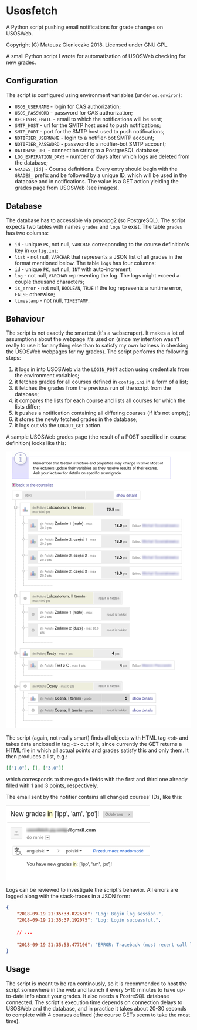 # Usosfetch
A Python script pushing email notifications for grade changes on USOSWeb.

Copyright (C) Mateusz Gienieczko 2018.
Licensed under GNU GPL.

A small Python script I wrote for automatization of USOSWeb checking for new grades.

## Configuration

The script is configured using environment variables (under `os.environ`):

- `USOS_USERNAME` - login for CAS authorization;
- `USOS_PASSWORD` - password for CAS authorization;
- `RECEIVER_EMAIL` - email to which the notifications will be sent;
- `SMTP_HOST` - url for the SMTP host used to push notifications;
- `SMTP_PORT` - port for the SMTP host used to push notifications;
- `NOTIFIER_USERNAME` - login to a notifier-bot SMTP account;
- `NOTIFIER_PASSWORD` - password to a notifier-bot SMTP account;
- `DATABASE_URL` - connection string to a PostgreSQL database;
- `LOG_EXPIRATION_DAYS` - number of days after which logs are deleted from the database;
- `GRADES_[id]` - Course definitions. Every entry should begin with the `GRADES_` prefix and be followed by a unique ID,
which will be used in the database and in notifications. 
The value is a GET action yielding the grades page from USOSWeb (see images).

## Database

The database has to accessible via psycopg2 (so PostgreSQL). The script expects two tables with names `grades` and `logs` to exist.
The table `grades` has two columns:
- `id` - unique `PK`, not null, `VARCHAR` corresponding to the course definition's key in `config.ini`;
- `list` - not null, `VARCHAR` that represents a JSON list of all grades in the format mentioned below.
The table `logs` has four columns:
- `id` - unique `PK`, not null, `INT` with auto-increment;
- `log` - not null, `VARCHAR` representing the log. The logs might exceed a couple thousand characters;
- `is_error` - not null, `BOOLEAN`, `TRUE` if the log represents a runtime error, `FALSE` otherwise;
- `timestamp` - not null, `TIMESTAMP`.

## Behaviour

The script is not exactly the smartest (it's a webscraper). It makes a lot of assumptions about the webpage it's used on
(since my intention wasn't really to use it for anything else than to satisfy my own laziness in checking the 
USOSWeb webpages for my grades). The script performs the following steps:

1. it logs in into USOSWeb via the `LOGIN_POST` action using credentials from the environment variables;
2. it fetches grades for all courses defined in `config.ini` in a form of a list;
3. it fetches the grades from the previous run of the script from the database;
4. it compares the lists for each course and lists all courses for which the lists differ;
5. it pushes a notification containing all differing courses (if it's not empty);
6. it stores the newly fetched grades in the database;
7. it logs out via the `LOGOUT_GET` action.

A sample USOSWeb grades page (the result of a POST specified in course definition) looks like this:

![example screenshot](images/exampleCourse.png "Example course grades GET.")


The script (again, not really smart) finds all objects with HTML tag `<td>` and takes data enclosed in tag `<b>` out of it,
since currently the GET returns a HTML file in which all actual points and grades satisfy this and only them. It then produces
a list, e.g.:
```json
[["1.0"], [], ["3.0"]]
```
which corresponds to three grade fields with the first and third one already filled with 1 and 3 points, respectively.

The email sent by the notifier contains all changed courses' IDs, like this:

![email screenshot](images/exampleEmail.png "Example email screenshot.")

Logs can be reviewed to investigate the script's behavior. All errors are logged along with the stack-traces in a JSON form:

```json
{
    "2018-09-19 21:35:33.022630": "Log: Begin log session.",
    "2018-09-19 21:35:37.192075": "Log: Login successful.",
    
    // ...

    "2018-09-19 21:35:53.477106": "ERROR: Traceback (most recent call last):\n  File \"C:\\Projects\\usosfetch\\usosfetch\\executor.py\", line 32, in main\n    new_grades = data_manager.get_new_grades()\n  File \"C:\\Projects\\usosfetch\\usosfetch\\data_manager.py\", line 75, in get_new_grades\n    return sorted(list(map(lambda n_t: (n_t[0], self._parse_grade_tree(n_t[1])), self._get_grade_trees())))\n  File \"C:\\Projects\\usosfetch\\usosfetch\\data_manager.py\", line 37, in _get_grade_trees\n    trees.append((name, self._get_grade_tree(url)))\n  File \"C:\\Projects\\usosfetch\\usosfetch\\data_manager.py\", line 27, in _get_grade_tree\n    str(grade_get_result.status_code))\nRuntimeError: Failed to fetch grade data for https://usosweb.mimuw.edu.pl/kontroler.php?_action=dla_stud/studia/sprawdziany/pokaz&wez_id=117291 with code 404\n"
}
```

## Usage

The script is meant to be ran continously, so it is recommended to host the script somewhere in the web and launch
it every 5-10 minutes to have up-to-date info about your grades. It also needs a PostreSQL database connected. The script's execution time depends on connection delays to USOSWeb and the database, and in practice it takes about 20-30 seconds to complete with 4 courses defined (the course GETs seem to take the most time).
